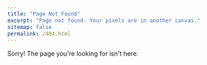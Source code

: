```yaml
---
title: "Page Not Found"
excerpt: "Page not found. Your pixels are in another canvas."
sitemap: false
permalink: /404.html
---
```


Sorry! The page you're looking for isn't here.

<script type="text/javascript">
  var GOOG_FIXURL_LANG = 'en';
  var GOOG_FIXURL_SITE = '{{ site.url }}'
</script>
<script type="text/javascript"
  src="//linkhelp.clients.google.com/tbproxy/lh/wm/fixurl.js">
</script>
